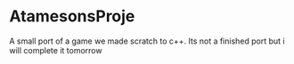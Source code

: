 # AtamesonsProje
A small port of a game we made scratch to c++. Its not a finished port but i will complete it tomorrow
